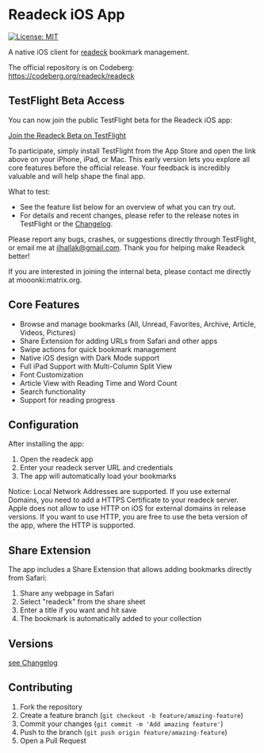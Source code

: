 # Readeck iOS App

[![License: MIT](https://img.shields.io/badge/License-MIT-yellow.svg)](https://opensource.org/licenses/MIT)


A native iOS client for [readeck](https://readeck.org) bookmark management.

The official repository is on Codeberg:
https://codeberg.org/readeck/readeck

## TestFlight Beta Access

You can now join the public TestFlight beta for the Readeck iOS app:

[Join the Readeck Beta on TestFlight](https://testflight.apple.com/join/cV55mKsR)

To participate, simply install TestFlight from the App Store and open the link above on your iPhone, iPad, or Mac. This early version lets you explore all core features before the official release. Your feedback is incredibly valuable and will help shape the final app.

What to test:
- See the feature list below for an overview of what you can try out.
- For details and recent changes, please refer to the release notes in TestFlight or the [Changelog](./CHANGELOG.md).

Please report any bugs, crashes, or suggestions directly through TestFlight, or email me at ilhallak@gmail.com. Thank you for helping make Readeck better!

If you are interested in joining the internal beta, please contact me directly at mooonki:matrix.org.

## Core Features

- Browse and manage bookmarks (All, Unread, Favorites, Archive, Article, Videos, Pictures)
- Share Extension for adding URLs from Safari and other apps
- Swipe actions for quick bookmark management
- Native iOS design with Dark Mode support
- Full iPad Support with Multi-Column Split View
- Font Customization
- Article View with Reading Time and Word Count
- Search functionality
- Support for reading progress

## Configuration

After installing the app:

1. Open the readeck app
2. Enter your readeck server URL and credentials
3. The app will automatically load your bookmarks

Notice: Local Network Addresses are supported. If you use external Domains, you need to add a HTTPS Certificate to your readeck server. Apple does not allow to use HTTP on iOS for external domains in release versions. If you want to use HTTP, you are free to use the beta version of the app, where the HTTP is supported.

## Share Extension

The app includes a Share Extension that allows adding bookmarks directly from Safari:

1. Share any webpage in Safari
2. Select "readeck" from the share sheet
3. Enter a title if you want and hit save
4. The bookmark is automatically added to your collection

## Versions

[see Changelog](./CHANGELOG.md)


## Contributing

1. Fork the repository
2. Create a feature branch (`git checkout -b feature/amazing-feature`)
3. Commit your changes (`git commit -m 'Add amazing feature'`)
4. Push to the branch (`git push origin feature/amazing-feature`)
5. Open a Pull Request
